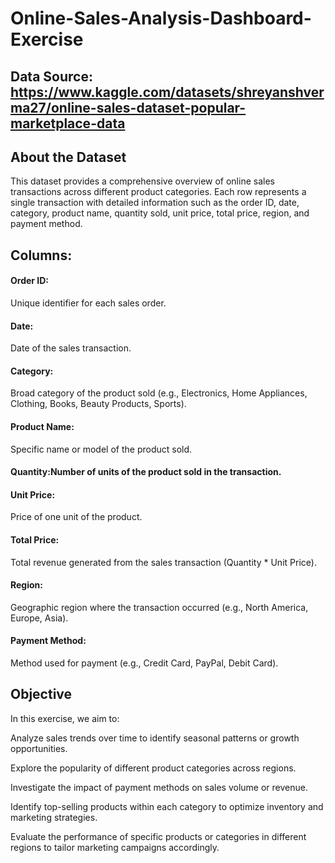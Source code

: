 # Online-Sales-Analysis-Dashboard-Exercise

## Data Source: https://www.kaggle.com/datasets/shreyanshverma27/online-sales-dataset-popular-marketplace-data

## About the Dataset
This dataset provides a comprehensive overview of online sales transactions across different product categories. Each row represents a single transaction with detailed information such as the order ID, date, category, product name, quantity sold, unit price, total price, region, and payment method.

## Columns:

#### Order ID: 
Unique identifier for each sales order.

#### Date:
Date of the sales transaction.

#### Category:
Broad category of the product sold (e.g., Electronics, Home Appliances, Clothing, Books, Beauty Products, Sports).

#### Product Name:
Specific name or model of the product sold.

#### Quantity:Number of units of the product sold in the transaction.

#### Unit Price:
Price of one unit of the product.

#### Total Price: 
Total revenue generated from the sales transaction (Quantity * Unit Price).

#### Region:
Geographic region where the transaction occurred (e.g., North America, Europe, Asia).

#### Payment Method: 
Method used for payment (e.g., Credit Card, PayPal, Debit Card).

## Objective
In this exercise, we aim to:

Analyze sales trends over time to identify seasonal patterns or growth opportunities.

Explore the popularity of different product categories across regions.

Investigate the impact of payment methods on sales volume or revenue.

Identify top-selling products within each category to optimize inventory and marketing strategies.

Evaluate the performance of specific products or categories in different regions to tailor marketing campaigns accordingly.
